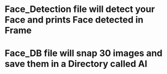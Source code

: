 # Face_Detection file will detect your Face and prints Face detected in Frame
# Face_DB file will snap 30 images and save them in a Directory called AI
